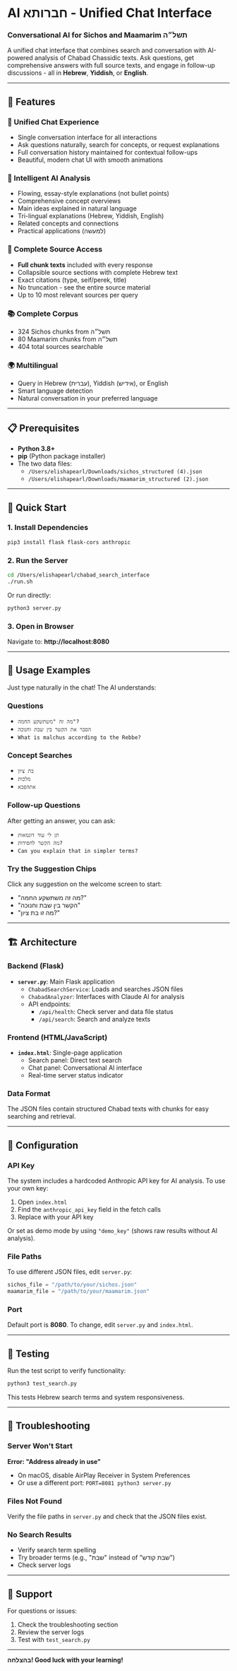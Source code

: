 # AI חברותא - Unified Chat Interface
### Conversational AI for Sichos and Maamarim תשל״ה

A unified chat interface that combines search and conversation with AI-powered analysis of Chabad Chassidic texts. Ask questions, get comprehensive answers with full source texts, and engage in follow-up discussions - all in **Hebrew**, **Yiddish**, or **English**.

---

## 🎯 Features

### **💬 Unified Chat Experience**
- Single conversation interface for all interactions
- Ask questions naturally, search for concepts, or request explanations
- Full conversation history maintained for contextual follow-ups
- Beautiful, modern chat UI with smooth animations

### **🤖 Intelligent AI Analysis**
- Flowing, essay-style explanations (not bullet points)
- Comprehensive concept overviews
- Main ideas explained in natural language
- Tri-lingual explanations (Hebrew, Yiddish, English)
- Related concepts and connections
- Practical applications (למעשה)

### **📖 Complete Source Access**
- **Full chunk texts** included with every response
- Collapsible source sections with complete Hebrew text
- Exact citations (type, seif/perek, title)
- No truncation - see the entire source material
- Up to 10 most relevant sources per query

### **📚 Complete Corpus**
- 324 Sichos chunks from תשל״ה
- 80 Maamarim chunks from תשל״ה
- 404 total sources searchable

### **🌍 Multilingual**
- Query in Hebrew (עברית), Yiddish (אידיש), or English
- Smart language detection
- Natural conversation in your preferred language

---

## 📋 Prerequisites

- **Python 3.8+**
- **pip** (Python package installer)
- The two data files:
  - `/Users/elishapearl/Downloads/sichos_structured (4).json`
  - `/Users/elishapearl/Downloads/maamarim_structured (2).json`

---

## 🚀 Quick Start

### 1. Install Dependencies

```bash
pip3 install flask flask-cors anthropic
```

### 2. Run the Server

```bash
cd /Users/elishapearl/chabad_search_interface
./run.sh
```

Or run directly:

```bash
python3 server.py
```

### 3. Open in Browser

Navigate to: **http://localhost:8080**

---

## 📖 Usage Examples

Just type naturally in the chat! The AI understands:

### **Questions**
- `מה זה "משתשקע החמה"?`
- `הסבר את הקשר בין שבת וחנוכה`
- `What is malchus according to the Rebbe?`

### **Concept Searches**
- `בת ציון`
- `מלכות`
- `אתהפכא`

### **Follow-up Questions**
After getting an answer, you can ask:
- `תן לי עוד דוגמאות`
- `מה הקשר לחסידות?`
- `Can you explain that in simpler terms?`

### **Try the Suggestion Chips**
Click any suggestion on the welcome screen to start:
- "מה זה משתשקע החמה?"
- "הקשר בין שבת וחנוכה"
- "מה זו בת ציון?"

---

## 🏗️ Architecture

### Backend (Flask)
- **`server.py`**: Main Flask application
  - `ChabadSearchService`: Loads and searches JSON files
  - `ChabadAnalyzer`: Interfaces with Claude AI for analysis
  - API endpoints:
    - `/api/health`: Check server and data file status
    - `/api/search`: Search and analyze texts

### Frontend (HTML/JavaScript)
- **`index.html`**: Single-page application
  - Search panel: Direct text search
  - Chat panel: Conversational AI interface
  - Real-time server status indicator

### Data Format

The JSON files contain structured Chabad texts with chunks for easy searching and retrieval.

---

## 🔧 Configuration

### API Key

The system includes a hardcoded Anthropic API key for AI analysis. To use your own key:

1. Open `index.html`
2. Find the `anthropic_api_key` field in the fetch calls
3. Replace with your API key

Or set as demo mode by using `"demo_key"` (shows raw results without AI analysis).

### File Paths

To use different JSON files, edit `server.py`:

```python
sichos_file = "/path/to/your/sichos.json"
maamarim_file = "/path/to/your/maamarim.json"
```

### Port

Default port is **8080**. To change, edit `server.py` and `index.html`.

---

## 🧪 Testing

Run the test script to verify functionality:

```bash
python3 test_search.py
```

This tests Hebrew search terms and system responsiveness.

---

## 🐛 Troubleshooting

### Server Won't Start

**Error: "Address already in use"**
- On macOS, disable AirPlay Receiver in System Preferences
- Or use a different port: `PORT=8081 python3 server.py`

### Files Not Found

Verify the file paths in `server.py` and check that the JSON files exist.

### No Search Results

- Verify search term spelling
- Try broader terms (e.g., "שבת" instead of "שבת קודש")
- Check server logs

---

## 📧 Support

For questions or issues:
1. Check the troubleshooting section
2. Review the server logs
3. Test with `test_search.py`

---

**בהצלחה! Good luck with your learning!**
